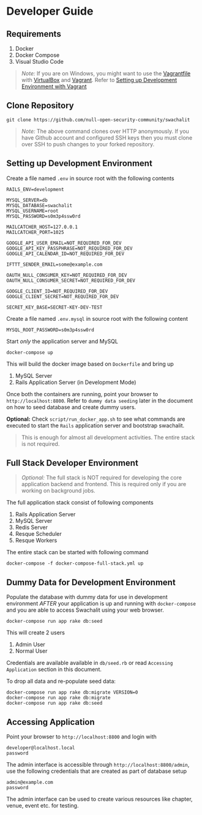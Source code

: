# Developer Guide

## Requirements

1. Docker
2. Docker Compose
3. Visual Studio Code

> *Note:* If you are on Windows, you might want to use the [Vagrantfile](https://github.com/null-open-security-community/swachalit/blob/master/Vagrantfile) with [VirtualBox](https://www.virtualbox.org/wiki/Downloads) and [Vagrant](https://www.vagrantup.com/downloads.html). Refer to [Setting up Development Environment with Vagrant](vagrant.md)

## Clone Repository

```
git clone https://github.com/null-open-security-community/swachalit
```

> *Note:* The above command clones over HTTP anonymously. If you have Github account and configured SSH keys then you must clone over SSH to push changes to your forked repository.

## Setting up Development Environment

Create a file named `.env` in source root with the following contents

```
RAILS_ENV=development

MYSQL_SERVER=db
MYSQL_DATABASE=swachalit
MYSQL_USERNAME=root
MYSQL_PASSWORD=s0m3p4ssw0rd

MAILCATCHER_HOST=127.0.0.1
MAILCATCHER_PORT=1025

GOOGLE_API_USER_EMAIL=NOT_REQUIRED_FOR_DEV
GOOGLE_API_KEY_PASSPHRASE=NOT_REQUIRED_FOR_DEV
GOOGLE_API_CALENDAR_ID=NOT_REQUIRED_FOR_DEV

IFTTT_SENDER_EMAIL=some@example.com

OAUTH_NULL_CONSUMER_KEY=NOT_REQUIRED_FOR_DEV
OAUTH_NULL_CONSUMER_SECRET=NOT_REQUIRED_FOR_DEV

GOOGLE_CLIENT_ID=NOT_REQUIRED_FOR_DEV
GOOGLE_CLIENT_SECRET=NOT_REQUIRED_FOR_DEV

SECRET_KEY_BASE=SECRET-KEY-DEV-TEST
```

Create a file named `.env.mysql` in source root with the following content

```
MYSQL_ROOT_PASSWORD=s0m3p4ssw0rd
```

Start *only* the application server and MySQL

```
docker-compose up
```

This will build the docker image based on `Dockerfile` and bring up

1. MySQL Server
2. Rails Application Server (in Development Mode)

Once both the containers are running, point your browser to `http://localhost:8800`. Refer to `dummy data seeding` later in the document on how to seed database and create dummy users.

**Optional:** Check `script/run_docker_app.sh` to see what commands are executed to start the `Rails` application server and bootstrap swachalit.

> This is enough for almost all development activities. The entire stack is not required.

## Full Stack Developer Environment

> *Optional:* The full stack is NOT required for developing the core application backend and frontend. This is required only if you are working on background jobs.

The full application stack consist of following components

1. Rails Application Server
2. MySQL Server
3. Redis Server
4. Resque Scheduler
5. Resque Workers

The entire stack can be started with following command

```
docker-compose -f docker-compose-full-stack.yml up
```

## Dummy Data for Development Environment

Populate the database with dummy data for use in development environment *AFTER* your application is up and running with `docker-compose` and you are able to access Swachalit using your web browser.

```
docker-compose run app rake db:seed
```

This will create 2 users

1. Admin User
2. Normal User

Credentials are available available in `db/seed.rb` or read `Accessing Application` section in this document.

To drop all data and re-populate seed data:

```
docker-compose run app rake db:migrate VERSION=0
docker-compose run app rake db:migrate
docker-compose run app rake db:seed
```

## Accessing Application

Point your browser to `http://localhost:8800` and login with

```
developer@localhost.local
password
```

The admin interface is accessible through `http://localhost:8800/admin`, use the following credentials that are created as part of database setup

```
admin@example.com
password
```

The admin interface can be used to create various resources like chapter, venue, event etc. for testing.
